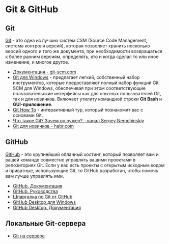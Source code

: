 # Git & GitHub

## Git

[Git](https://git-scm.com) - это одна из лучших систем CSM (Source Code Management, система контроля версий), которая позволяет хранить несколько версий одного и того же документа, при необходимости возвращаться к более ранним версиям, определять, кто и когда сделал то или иное изменение, и многое другое.

- [Документация - git-scm.com](https://git-scm.com/book/ru/v2)
- [Git для Windows](https://gitforwindows.org/) - предлагает легкий, собственный набор инструментов, которые предоставляют полный набор функций Git SCM для Windows, обеспечивая при этом соответствующие пользовательские интерфейсы как для опытных пользователей Git, так и для новичков. Включает утилиту командной строки **Git Bash** и **GUI-приложение**.
- [Git How To](https://githowto.com/ru) - интерактивный тур, который познакомит вас с основами Git.
- [Что такое Git? Зачем он нужен? - канал Sergey Nemchinskiy](https://www.youtube.com/watch?v=adHqyxdWWRM)
- [Git для новичков - habr.com](https://habr.com/ru/post/541258/)

## GitHub

[GitHub](https://github.com) - это крупнейший облачный хостинг, который позволяет вам и вашей команде совместно управлять вашими проектами в репозиториях Git. Если у вас есть проекты с открытым исходным кодом и приватные, использующие Git, то GitHub разработан, чтобы помочь вам лучше управлять ими.

- [GitHub. Документация](https://docs.github.com/)
- [GitHub. Руководства](https://guides.github.com/)
- [Шпаргалка по Git от GitHub](https://training.github.com/downloads/ru/github-git-cheat-sheet/)
- [GitHub Desktop для Windows](https://desktop.github.com/)
- [GitHub Desktop. Документация](https://docs.github.com/en/desktop)

## Локальные Git-сервера

- [Git на сервере](https://git-scm.com/book/ru/v2/Git-на-сервере-Протоколы)
